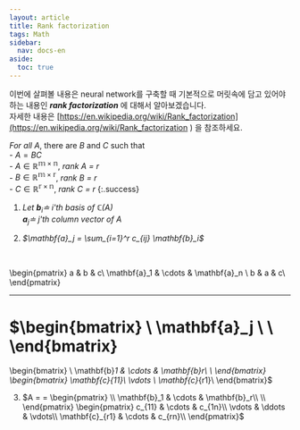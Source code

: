 ```yaml
---
layout: article
title: Rank factorization
tags: Math
sidebar:
  nav: docs-en
aside:
  toc: true
---
```


이번에 살펴볼 내용은 neural network를 구축할 때 기본적으로 머릿속에 담고 있어야하는 내용인 ***rank factorization*** 에 대해서 알아보겠습니다.  
자세한 내용은 [https://en.wikipedia.org/wiki/Rank_factorization](https://en.wikipedia.org/wiki/Rank_factorization ) 을 참조하세요.
<br>

*For all* $A$, there are $B$ and $C$ such that <br> - $A = BC$
<br> - $A \in \mathbb{R^{m \times n}}$, *rank $A$ = $r$*
<br> - $B \in \mathbb{R^{m \times r}}$, *rank $B$ = $r$*
<br> - $C \in \mathbb{R^{r \times n}}$, *rank $C$ = $r$*
{:.success}

1. *Let $\mathbf{b}_i \doteq$ i'th basis of $\mathbb{C}(A)$ <br> $\mathbf{a}_j \doteq$ j'th column vector of $A$*

2. *$\mathbf{a}_j = \sum_{i=1}^r c_{ij} \mathbf{b}_i$*
<br>

\begin{pmatrix}
a & b & c\\
\mathbf{a}_1 & \cdots & \mathbf{a}_n \\
b & a & c\\
\end{pmatrix}

---

$\begin{bmatrix}
\\
\mathbf{a}_j \\
\\
\end{bmatrix}
=
\begin{bmatrix}
\\
\mathbf{b}_1 & \cdots & \mathbf{b}_r\\
\\
\end{bmatrix}
\begin{bmatrix}
\mathbf{c}_{11}\\
\vdots \\
\mathbf{c}_{r1}\\
\end{bmatrix}$


3. $A =
=
\begin{pmatrix}
\\
\mathbf{b}_1 & \cdots & \mathbf{b}_r\\
\\
\end{pmatrix}
\begin{pmatrix}
c_{11} & \cdots & c_{1n}\\
\vdots & \ddots & \vdots\\
\mathbf{c}_{r1} & \cdots & c_{rn}\\
\end{pmatrix}$
